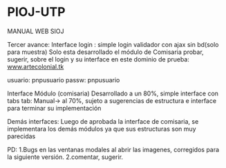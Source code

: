# PIOJ-UTP
MANUAL WEB SIOJ

Tercer avance: 
Interface login : simple login validador con ajax sin bd(solo para muestra) 
Solo esta desarrollado el módulo de Comisaria probar, sugerir, sobre el login y su interface en este dominio de prueba: www.artecolonial.tk

usuario: pnpusuario passw: pnpusuario

Interface Módulo (comisaria) Desarrollado a un 80%, simple interface con tabs 
tab: Manual-> al 70%, sujeto a sugerencias de estructura e interface para terminar su implementación

Demás interfaces: Luego de aprobada la interface de comisaria, se implementara los demás módulos ya que sus estructuras son muy parecidas

PD: 
1.Bugs en las ventanas modales al abrir las imagenes, corregidos para la siguiente versión. 
2.comentar, sugerir.
